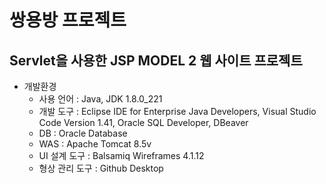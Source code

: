 쌍용방 프로젝트
=============
Servlet을 사용한 JSP MODEL 2 웹 사이트 프로젝트
-------------
* 개발환경
  * 사용 언어 : Java, JDK 1.8.0_221
  * 개발 도구 : Eclipse IDE for Enterprise Java Developers, Visual Studio Code Version 1.41, Oracle SQL Developer, DBeaver
  * DB : Oracle Database
  * WAS : Apache Tomcat 8.5v
  * UI 설계 도구 : Balsamiq Wireframes 4.1.12
  * 형상 관리 도구 : Github Desktop 
